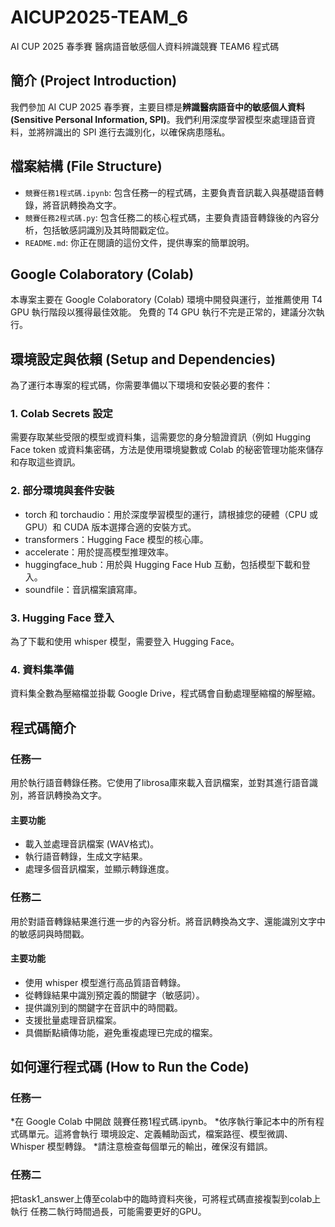 # AICUP2025-TEAM_6
AI CUP 2025 春季賽 醫病語音敏感個人資料辨識競賽 TEAM6 程式碼

## 簡介 (Project Introduction)
我們參加 AI CUP 2025 春季賽，主要目標是**辨識醫病語音中的敏感個人資料 (Sensitive Personal Information, SPI)**。我們利用深度學習模型來處理語音資料，並將辨識出的 SPI 進行去識別化，以確保病患隱私。

## 檔案結構 (File Structure)
* `競賽任務1程式碼.ipynb`: 包含任務一的程式碼，主要負責音訊載入與基礎語音轉錄，將音訊轉換為文字。
* `競賽任務2程式碼.py`: 包含任務二的核心程式碼，主要負責語音轉錄後的內容分析，包括敏感詞識別及其時間戳定位。
* `README.md`: 你正在閱讀的這份文件，提供專案的簡單說明。

## Google Colaboratory (Colab)
本專案主要在 Google Colaboratory (Colab) 環境中開發與運行，並推薦使用 T4 GPU 執行階段以獲得最佳效能。
免費的 T4 GPU 執行不完是正常的，建議分次執行。

## 環境設定與依賴 (Setup and Dependencies)
為了運行本專案的程式碼，你需要準備以下環境和安裝必要的套件：
### 1. Colab Secrets 設定
需要存取某些受限的模型或資料集，這需要您的身分驗證資訊（例如 Hugging Face token 或資料集密碼，方法是使用環境變數或 Colab 的秘密管理功能來儲存和存取這些資訊。
### 2. 部分環境與套件安裝
* torch 和 torchaudio：用於深度學習模型的運行，請根據您的硬體（CPU 或 GPU）和 CUDA 版本選擇合適的安裝方式。
* transformers：Hugging Face 模型的核心庫。
* accelerate：用於提高模型推理效率。
* huggingface_hub：用於與 Hugging Face Hub 互動，包括模型下載和登入。
* soundfile：音訊檔案讀寫庫。
### 3. Hugging Face 登入
為了下載和使用 whisper 模型，需要登入 Hugging Face。
### 4. 資料集準備
資料集全數為壓縮檔並掛載 Google Drive，程式碼會自動處理壓縮檔的解壓縮。


## 程式碼簡介
### 任務一
用於執行語音轉錄任務。它使用了librosa庫來載入音訊檔案，並對其進行語音識別，將音訊轉換為文字。
#### 主要功能
* 載入並處理音訊檔案 (WAV格式)。
* 執行語音轉錄，生成文字結果。
* 處理多個音訊檔案，並顯示轉錄進度。
### 任務二
用於對語音轉錄結果進行進一步的內容分析。將音訊轉換為文字、還能識別文字中的敏感詞與時間戳。
#### 主要功能
* 使用 whisper 模型進行高品質語音轉錄。
* 從轉錄結果中識別預定義的關鍵字（敏感詞）。
* 提供識別到的關鍵字在音訊中的時間戳。
* 支援批量處理音訊檔案。
* 具備斷點續傳功能，避免重複處理已完成的檔案。

## 如何運行程式碼 (How to Run the Code)
### 任務一
*在 Google Colab 中開啟 競賽任務1程式碼.ipynb。
*依序執行筆記本中的所有程式碼單元。這將會執行 環境設定、定義輔助函式，檔案路徑、模型微調、Whisper 模型轉錄。
*請注意檢查每個單元的輸出，確保沒有錯誤。
### 任務二
把task1_answer上傳至colab中的臨時資料夾後，可將程式碼直接複製到colab上執行
任務二執行時間過長，可能需要更好的GPU。












